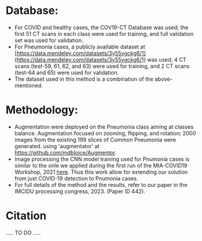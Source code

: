 # Database:
* For COVID and healthy cases, the COV19-CT Database was used; the first 51 CT scans in each class were used for training, and full validation set was used for validation.
* For Pneumonia cases, a publicly available dataset at [https://data.mendeley.com/datasets/3y55vgckg6/1](https://data.mendeley.com/datasets/3y55vgckg6/1) was used; 4 CT scans (test-59, 61, 62, and 63) were used for training, and 2 CT scans (test-64 and 65) were used for validation.  
* The dataset used in this method is a combination of the above-mentioned.


# Methodology:
*	Augmentation were deployed on the Pneumonia class aiming at classes balance. Augmentation focused on zooming, flipping, and rotation; 2000 images from the existing 199 slices of Common Pneumonia were generated. using 'augmentator' at https://github.com/mdbloice/Augmentor.  
* Image processing the CNN model training used for Pnumonia cases is similar to the onle we applied during the first run of the MIA-COVID19 Workshop, 2021 [here](https://github.com/IDU-CVLab/COV19D). Thus this work allow for extending our solution from just COVID-19 detection to Pnumonia cases.  
* For full details of the method and the results, refer to our paper in the IMCIDU processing congress, 2023. (Paper ID 442).  
  
# Citation
..... TO DO .....
